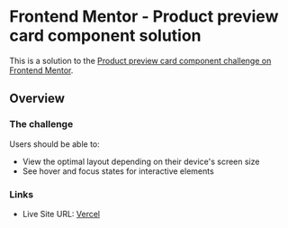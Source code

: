 # Frontend Mentor - Product preview card component solution

This is a solution to the [Product preview card component challenge on Frontend Mentor](https://www.frontendmentor.io/challenges/product-preview-card-component-GO7UmttRfa).

## Overview

### The challenge

Users should be able to:

- View the optimal layout depending on their device's screen size
- See hover and focus states for interactive elements

### Links

- Live Site URL: [Vercel](https://product-preview-card-component-dusky-gamma.vercel.app/)